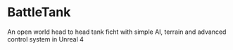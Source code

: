 # BattleTank
An open world head to head tank ficht with simple AI, terrain and advanced control system in Unreal 4
